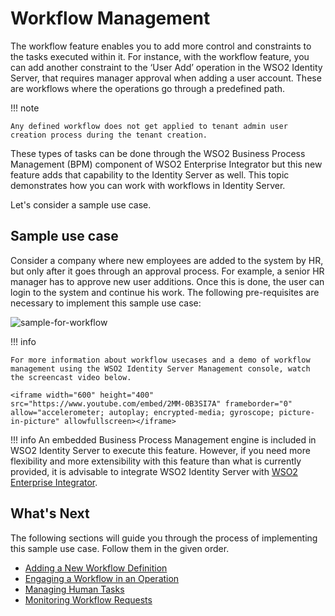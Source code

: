 # Workflow Management

The workflow feature enables you to add more control and constraints to the tasks executed within it. For instance, with the workflow feature, you can add another constraint to the ‘User Add’ operation in the WSO2 Identity Server, that requires manager approval when adding a user account. These are workflows where the operations go through a predefined path.

!!! note
    
    Any defined workflow does not get applied to tenant admin user creation process during the tenant creation.
    

These types of tasks can be done through the WSO2 Business Process Management (BPM) component of WSO2 Enterprise Integrator but this new feature adds that capability to the Identity Server as well. This topic demonstrates how you can work with workflows in Identity Server.

Let's consider a sample use case.

## Sample use case

Consider a company where new employees are added to the system by HR, but only after it goes through an approval process. For example, a senior HR manager has to approve new user additions. Once this is done, the user can login to the system and continue his work. The following pre-requisites are necessary to implement this sample use case:

![sample-for-workflow](../assets/img/using-wso2-identity-server/sample-for-workflow.png) 

!!! info
    
    For more information about workflow usecases and a demo of workflow management using the WSO2 Identity Server Management console, watch the screencast video below.

    <iframe width="600" height="400" src="https://www.youtube.com/embed/2MM-0B3SI7A" frameborder="0" allow="accelerometer; autoplay; encrypted-media; gyroscope; picture-in-picture" allowfullscreen></iframe>


!!! info 
    An embedded Business Process Management engine is included in WSO2 Identity Server to execute this feature. However, if you need more flexibility and more extensibility with this feature than what is
    currently provided, it is advisable to integrate WSO2 Identity Server with [WSO2 Enterprise Integrator](https://ei.docs.wso2.com/en/latest/).

## What's Next

The following sections will guide you through the process of implementing this sample use case. Follow them in the given order.

-   [Adding a New Workflow Definition](../../learn/adding-a-new-workflow-definition/)
-   [Engaging a Workflow in an Operation](../../learn/engaging-a-workflow-in-an-operation/)
-   [Managing Human Tasks](../../learn/managing-human-tasks/)
-   [Monitoring Workflow Requests](../../learn/monitoring-workflow-requests/)  
